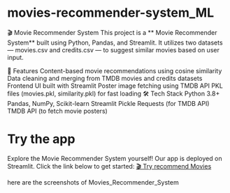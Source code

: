 # movies-recommender-system_ML

🎬 Movie Recommender System
This project is a ** Movie Recommender System** built using Python, Pandas, and Streamlit. It utilizes two datasets — movies.csv and credits.csv — to suggest similar movies based on user input.

🚀 Features
Content-based movie recommendations using cosine similarity
Data cleaning and merging from TMDB movies and credits datasets
Frontend UI built with Streamlit
Poster image fetching using TMDB API
PKL files (movies.pkl, similarity.pkl) for fast loading
🛠️ Tech Stack
Python 3.8+
Pandas, NumPy, Scikit-learn
Streamlit
Pickle
Requests (for TMDB API)
TMDB API (to fetch movie posters)

# Try the app
Explore the Movie Recommender System yourself! Our app is deployed on Streamlit. Click the link below to get started: [🎬 Try recommend Movies](https://movies-recommender-system-usingml.streamlit.app/)

here are the screenshots of Movies_Recommender_System
